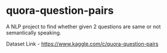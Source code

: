 # quora-question-pairs
A NLP project to find whether given 2 questions are same or not semantically speaking.

Dataset Link - https://www.kaggle.com/c/quora-question-pairs
